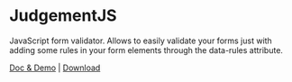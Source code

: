 # JudgementJS
JavaScript form validator. Allows to easily validate your forms just with adding some rules in your form elements through the data-rules attribute.

[Doc & Demo](https://drasiti.github.io/JudgementJS/) | [Download](https://github.com/DRasiti/JudgementJS/releases)
